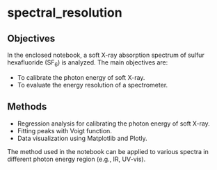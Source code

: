 # spectral_resolution
## Objectives
In the enclosed notebook, a soft X-ray absorption spectrum of sulfur hexafluoride (SF<sub>6</sub>) is analyzed. The main objectives are:
- To calibrate the photon energy of soft X-ray.
- To evaluate the energy resolution of a spectrometer.

## Methods
- Regression analysis for calibrating the photon energy of soft X-ray.
- Fitting peaks with Voigt function. 
- Data visualization using Matplotlib and Plotly.

The method used in the notebook can be applied to various spectra in different photon energy region (e.g., IR, UV-vis).
